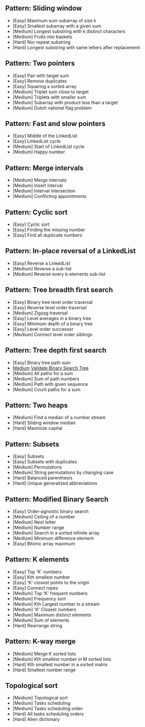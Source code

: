 ## Pattern: Sliding window
- [Easy] Maximum sum subarray of size k 
- [Easy] Smallest subarray with a given sum 
- [Medium] Longest substring with k distinct characters
- [Medium] Fruits into baskets
- [Hard] Nor repeat substring
- [Hard] Longest substring with same letters after replacement


## Pattern: Two pointers
- [Easy] Pair with target sum
- [Easy] Remove duplicates
- [Easy] Squaring a sorted array 
- [Medium] Triplet sum close to target
- [Medium] Triplets with smaller sum
- [Medium] Subarray with product less than a target
- [Medium] Dutch national flag problem


## Pattern: Fast and slow pointers
- [Easy] Middle of the LinkedList
- [Easy] LinkedList cycle
- [Medium] Start of LinkedList cycle
- [Medium] Happy number


## Pattern: Merge intervals
- [Medium] Merge intervals
- [Medium] Insert interval
- [Medium] Interval intersection
- [Medium] Conflicting appointments


## Pattern: Cyclic sort
- [Easy] Cyclic sort
- [Easy] Finding the missing number
- [Easy] Find all duplicate numbers


## Pattern: In-place reversal of a LinkedList
- [Easy] Reverse a LinkedList
- [Medium] Reverse a sub-list
- [Medium] Reverse every k-elements sub-list


## Pattern: Tree breadth first search
- [Easy] Binary tree level order traversal
- [Easy] Reverse level order traversal
- [Medium] Zigzag traversal
- [Easy] Level averages in a binary tree
- [Easy] Minimum depth of a binary tree
- [Easy] Level order successor
- [Medium] Connect level order siblings


## Pattern: Tree depth first search

- [Easy] Binary tree path sum
- [Medium](https://leetcode.com/problems/validate-binary-search-tree/) [Validate Binary Search Tree](https://github.com/alvinctk/google-tech-dev-guide/blob/master/leetcode/google/tagged/medium/validate_binary_search_tree.py)  
- [Medium] All paths for a sum
- [Medium] Sum of path numbers
- [Medium] Path with given sequence 
- [Medium] Count paths for a sum


## Pattern: Two heaps
- [Medium] Find a median of a number stream
- [Hard] Sliding window median
- [Hard] Maximize capital


## Pattern: Subsets
- [Easy] Subsets
- [Easy] Subsets with duplicates
- [Medium] Permutations
- [Medium] String permutations by changing case
- [Hard] Balanced parenthesis
- [Hard] Unique generalized abbreviations


## Pattern: Modified Binary Search
- [Easy] Order-agnostic binary search 
- [Medium] Ceiling of a number 
- [Medium] Next letter 
- [Medium] Number range 
- [Medium] Search in a sorted infinite array 
- [Medium] Minimum difference element 
- [Easy] Bitonic array maximum 


## Pattern: K elements
- [Easy] Top 'K' numbers 
- [Easy] Kth smallest number 
- [Easy] 'K' closest points to the origin 
- [Easy] Connect ropes 
- [Medium] Top 'K' frequent numbers 
- [Medium] Frequency sort 
- [Medium] Kth Largest number in a stream 
- [Medium] 'K' Closest numbers 
- [Medium] Maximum distinct elements 
- [Medium] Sum of elements 
- [Hard] Rearrange string


## Pattern: K-way merge
- [Medium] Merge K sorted lists 
- [Medium] Kth smallest number in M sorted lists 
- [Hard] Kth smallest number in a sorted matrix 
- [Hard] Smallest number range 


## Topological sort
- [Medium] Topological sort 
- [Medium] Tasks scheduling 
- [Medium] Tasks scheduling order 
- [Hard] All tasks scheduling orders 
- [Hard] Alien dictionary 
